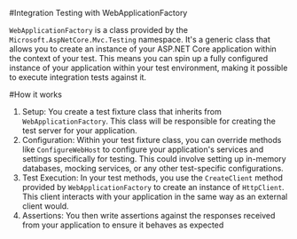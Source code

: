 #Integration Testing with WebApplicationFactory

`WebApplicationFactory` is a class provided by the `Microsoft.AspNetCore.Mvc.Testing` namespace. It's a generic class that allows you to create an instance of your ASP.NET Core application within the context of your test. This means you can spin up a fully configured instance of your application within your test environment, making it possible to execute integration tests against it.


#How it works


1. Setup: You create a test fixture class that inherits from `WebApplicationFactory`. This class will be responsible for creating the test server for your application.
2. Configuration: Within your test fixture class, you can override methods like `ConfigureWebHost` to configure your application's services and settings specifically for testing. This could involve setting up in-memory databases, mocking services, or any other test-specific configurations.
3. Test Execution: In your test methods, you use the `CreateClient` method provided by `WebApplicationFactory` to create an instance of `HttpClient`. This client interacts with your application in the same way as an external client would.
4. Assertions: You then write assertions against the responses received from your application to ensure it behaves as expected
